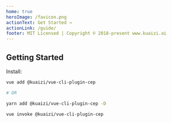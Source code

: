 ```yaml
---
home: true
heroImage: /favicon.png
actionText: Get Started →
actionLink: /guide/
footer: MIT Licensed | Copyright © 2018-present www.kuaizi.ai
---
```


## Getting Started

Install:

``` bash
vue add @kuaizi/vue-cli-plugin-cep

# OR

yarn add @kuaizi/vue-cli-plugin-cep -D

vue invoke @kuaizi/vue-cli-plugin-cep
```
